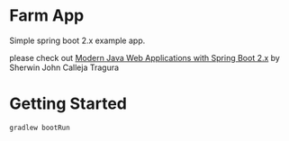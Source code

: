# Farm App

Simple spring boot 2.x example app.

please check out 
[Modern Java Web Applications with Spring Boot 2.x](https://learning.oreilly.com/videos/modern-java-web/9781788993241)
by Sherwin John Calleja Tragura

# Getting Started

```$xsltÅ
gradlew bootRun
```